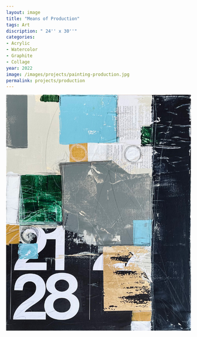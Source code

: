 ```yaml
---
layout: image
title: "Means of Production"
tags: Art
discription: " 24'' x 30''"
categories:
- Acrylic
- Watercolor
- Graphite
- Collage
year: 2022
image: /images/projects/painting-production.jpg
permalink: projects/production
---
```


<img src="/images/projects/painting-production.jpg">
